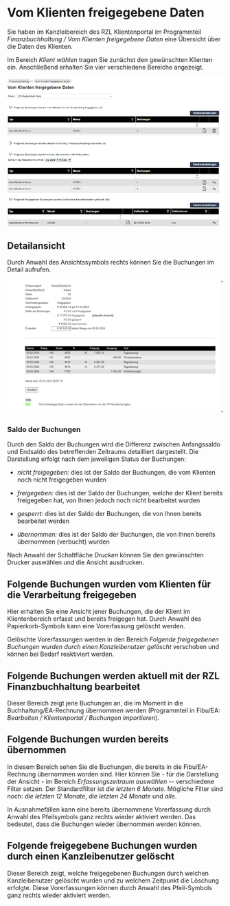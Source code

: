 # Vom Klienten freigegebene Daten

Sie haben im Kanzleibereich des RZL Klientenportal im Programmteil *Finanzbuchhaltung / Vom Klienten freigegebene Daten* eine Übersicht über die Daten des Klienten.

Im Bereich *Klient wählen* tragen Sie zunächst den gewünschten Klienten ein. Anschließend erhalten Sie vier verschiedene Bereiche angezeigt.


![](img/image86.png)

## Detailansicht
Durch Anwahl des Ansichtssymbols rechts können Sie die Buchungen im Detail aufrufen.


![](img/image87.png)

### Saldo der Buchungen 

Durch den Saldo der Buchungen wird die Differenz zwischen Anfangssaldo und Endsaldo des betreffenden Zeitraums detailliert dargestellt. Die Darstellung erfolgt nach dem jeweiligen Status der Buchungen:

- *nicht freigegeben:* dies ist der Saldo der Buchungen, die vom   Klienten noch nicht freigegeben wurden

- *freigegeben:* dies ist der Saldo der Buchungen, welche der Klient bereits freigegeben hat, von Ihnen jedoch noch nicht bearbeitet wurden

- *gesperrt:* dies ist der Saldo der Buchungen, die von Ihnen bereits bearbeitet werden

- *übernommen:* dies ist der Saldo der Buchungen, die von Ihnen bereits übernommen (verbucht) wurden

Nach Anwahl der Schaltfläche *Drucken* können Sie den gewünschten Drucker auswählen und die Ansicht ausdrucken.

## Folgende Buchungen wurden vom Klienten für die Verarbeitung freigegeben 

Hier erhalten Sie eine Ansicht jener Buchungen, die der Klient im Klientenbereich erfasst und bereits freigegen hat. Durch Anwahl des Papierkorb-Symbols kann eine Vorerfassung gelöscht werden.

Gelöschte Vorerfassungen werden in den Bereich *Folgende freigegebenen Buchungen wurden durch einen Kanzleibenutzer gelöscht* verschoben und können bei Bedarf reaktiviert werden.

## Folgende Buchungen werden aktuell mit der RZL Finanzbuchhaltung bearbeitet 

Dieser Bereich zeigt jene Buchungen an, die im Moment in die Buchhaltung/EA-Rechnung übernommen werden (Programmteil in Fibu/EA: *Bearbeiten / Klientenportal / Buchungen importieren*).

## Folgende Buchungen wurden bereits übernommen 

In diesem Bereich sehen Sie die Buchungen, die bereits in die Fibu/EA-Rechnung übernommen worden sind. Hier können Sie - für die Darstellung der Ansicht - im Bereich *Erfassungszeitraum auswählen* -- verschiedene Filter setzen. Der Standardfilter ist *die letzten 6 Monate*. Mögliche Filter sind noch: *die letzten 12 Monate*, *die
letzten 24 Monate* und *alle*.

In Ausnahmefällen kann eine bereits übernommene Vorerfassung durch Anwahl des Pfeilsymbols ganz rechts wieder aktiviert werden. Das bedeutet, dass die Buchungen wieder übernommen werden können.

## Folgende freigegebene Buchungen wurden durch einen Kanzleibenutzer gelöscht

Dieser Bereich zeigt, welche freigegebenen Buchungen durch welchen Kanzleibenutzer gelöscht wurden und zu welchem Zeitpunkt die Löschung erfolgte. Diese Vorerfassungen können durch Anwahl des Pfeil-Symbols ganz rechts wieder aktiviert werden.